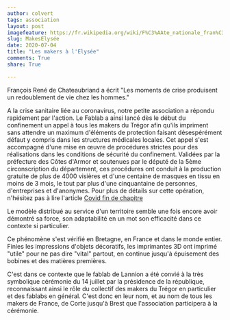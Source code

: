 ```yaml
---
author: colvert
tags: association
layout: post
imagefeature: https://fr.wikipedia.org/wiki/F%C3%AAte_nationale_fran%C3%A7aise#/media/Fichier:14_July_fireworks_in_Paris.jpg
slug: MakesElysée
date: 2020-07-04
title: "Les makers à l'Elysée"
comments: True
share: True

---
```


François René de Chateaubriand a écrit "Les moments de crise produisent un redoublement de vie chez les hommes."

A la crise sanitaire liée au coronavirus, notre petite association a répondu rapidement par l'action. Le Fablab a ainsi lancé dès le début du confinement un appel à tous les makers du Trégor afin qu'ils impriment sans attendre un maximum d'éléments de protection faisant désespérément défaut y compris dans les structures médicales locales. Cet appel s'est accompagné d'une mise en œuvre de procédures strictes pour des réalisations dans les conditions de sécurité du confinement. Validées par la préfecture des Côtes d'Armor et soutenues par le député de la 5ème circonscription du département, ces procédures ont conduit à la production gratuite de plus de 4000 visières et d'une centaine de masques en tissu en moins de 3 mois, le tout par plus d'une cinquantaine de personnes, d'entreprises et d'anonymes. Pour plus de détails sur cette opération, n'hésitez pas à lire l'article [Covid fin de chapitre](http://www.fablab-lannion.org/2020/04/covidfinchapitre.html)

Le modèle distribué au service d'un territoire semble une fois encore avoir démontré sa force, son adaptabilité en un mot son efficacité dans ce contexte si particulier.

Ce phénomène s'est vérifié en Bretagne, en France et dans le monde entier.
Finies les impressions d'objets décoratifs, les imprimantes 3D ont imprimé "utile" pour ne pas dire "vital" partout, en continue jusqu'à épuisement des bobines et des matières premières.

C'est dans ce contexte que le fablab de Lannion a été convié à la très symbolique cérémonie du 14 juillet par la présidence de la république, reconnaissant ainsi le rôle du collectif des makers du Trégor en particulier et des fablabs en général. C'est donc en leur nom, et au nom de tous les makers de France, de Corte jusqu'à Brest que l'association participera à la cérémonie.

